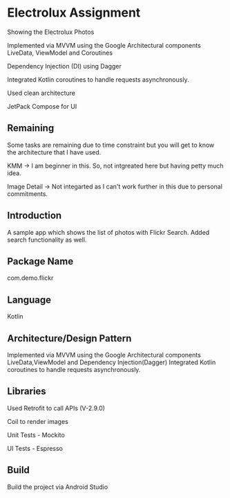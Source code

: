 # Electrolux Assignment

Showing the Electrolux Photos

Implemented via MVVM using the Google Architectural components LiveData, ViewModel and Coroutines

Dependency Injection (DI) using Dagger

Integrated Kotlin coroutines to handle requests asynchronously.

Used clean architecture

JetPack Compose for UI

## Remaining
Some tasks are remaining due to time constraint but you will get to know the architecture that I have used.

KMM -> I am beginner in this. So, not intgreated here but having petty much idea.

Image Detail -> Not integarted as I can't work further in this due to personal commitments.

## Introduction
A sample app which shows the list of photos with Flickr Search. Added search functionality as well.

## Package Name
com.demo.flickr

## Language

Kotlin

## Architecture/Design Pattern
Implemented via MVVM using the Google Architectural components LiveData,ViewModel and Dependency Injection(Dagger)
Integrated Kotlin coroutines to handle requests asynchronously.

## Libraries
Used Retrofit to call APIs (V-2.9.0)

Coil to render images

Unit Tests - Mockito

UI Tests - Espresso

## Build
Build the project via Android Studio









